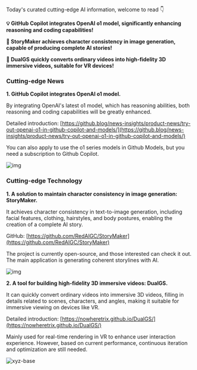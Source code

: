 
Today's curated cutting-edge AI information, welcome to read 👇

**💡 GitHub Copilot integrates OpenAI o1 model, significantly enhancing reasoning and coding capabilities!**

**📖 StoryMaker achieves character consistency in image generation, capable of producing complete AI stories!**

**🎥 DualGS quickly converts ordinary videos into high-fidelity 3D immersive videos, suitable for VR devices!**

### Cutting-edge News

**1. GitHub Copilot integrates OpenAI o1 model.**

By integrating OpenAI's latest o1 model, which has reasoning abilities, both reasoning and coding capabilities will be greatly enhanced.

Detailed introduction: [https://github.blog/news-insights/product-news/try-out-openai-o1-in-github-copilot-and-models/](https://github.blog/news-insights/product-news/try-out-openai-o1-in-github-copilot-and-models/)

You can also apply to use the o1 series models in Github Models, but you need a subscription to Github Copilot.

![img](https://cdn.jsdelivr.net/gh/freelander/oss@master/ai-daily/2024-09-22/1200x630-Blog-Social-Alt-6.png)

### Cutting-edge Technology

**1. A solution to maintain character consistency in image generation: StoryMaker.**

It achieves character consistency in text-to-image generation, including facial features, clothing, hairstyles, and body postures, enabling the creation of a complete AI story.

GitHub: [https://github.com/RedAIGC/StoryMaker](https://github.com/RedAIGC/StoryMaker)

The project is currently open-source, and those interested can check it out. The main application is generating coherent storylines with AI.

![img](https://cdn.jsdelivr.net/gh/freelander/oss@master/ai-daily/2024-09-22/two.png)

**2. A tool for building high-fidelity 3D immersive videos: DualGS.**

It can quickly convert ordinary videos into immersive 3D videos, filling in details related to scenes, characters, and angles, making it suitable for immersive viewing on devices like VR.

Detailed introduction: [https://nowheretrix.github.io/DualGS/](https://nowheretrix.github.io/DualGS/)

Mainly used for real-time rendering in VR to enhance user interaction experience. However, based on current performance, continuous iteration and optimization are still needed.

![xyz-base](https://cdn.jsdelivr.net/gh/freelander/oss@master/ai-daily/2024-09-22/xyz-base.gif)
